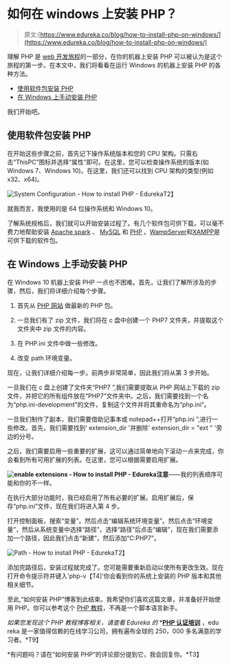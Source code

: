 # 如何在 windows 上安装 PHP？

> 原文:[https://www.edureka.co/blog/how-to-install-php-on-windows/](https://www.edureka.co/blog/how-to-install-php-on-windows/)

理解 PHP 是 [web 开发旅程](https://www.edureka.co/blog/web-developer-career/)的一部分，在你的机器上安装 PHP 可以被认为是这个旅程的第一步。在本文中，我们将看看在运行 Windows 的机器上安装 PHP 的各种方法。

*   [使用软件包安装 PHP](#installphp)
*   [在 Windows 上手动安装 PHP](#manuallyinstall)

我们开始吧。

## **使用软件包安装 PHP**

在开始这些步骤之前，首先记下操作系统版本和您的 CPU 架构。只需右击“ThisPC”图标并选择“属性”即可。在这里，您可以检查操作系统的版本(如 Windows 7、Windows 10)。在这里，我们还可以找到 CPU 架构的类型(例如 x32、x64)。

![System Configuration - How to install PHP - Edureka](../Images/af5324984519c69e979457f43161d07b.png)T2】

就我而言，我使用的是 64 位操作系统和 Windows 10。

了解系统规格后，我们就可以开始安装过程了。有几个软件包可供下载，可以毫不费力地帮助安装 [Apache spark](https://www.edureka.co/blog/spark-tutorial/) 、 [MySQL](https://www.edureka.co/blog/mysql-tutorial/) 和 [PHP](https://www.edureka.co/blog/php-tutorial-for-beginners/) 。[WampServer](http://www.wampserver.com/en/)和[XAMPP](https://www.apachefriends.org/index.html)是可供下载的软件包。

## **在 Windows 上手动安装 PHP**

在 Windows 10 机器上安装 PHP 一点也不困难。首先，让我们了解所涉及的步骤，然后，我们将详细介绍每个步骤。

1.  首先从 [PHP 网站](https://www.php.net/downloads.php) 做最新的 PHP 包。

2.  一旦我们有了 zip 文件，我们将在 c 盘中创建一个 PHP7 文件夹，并提取这个文件夹中 zip 文件的内容。

3.  在 PHP.ini 文件中做一些修改。

4.  改变 path 环境变量。

现在，让我们详细介绍每一步。前两步非常简单，因此我们将从第 3 步开始。

一旦我们在 c 盘上创建了文件夹“PHP7 ”,我们需要提取从 PHP 网站上下载的 zip 文件，并把它的所有组件放在“PHP7”文件夹中。之后，我们需要找到一个名为“php.ini-development”的文件，复制这个文件并将其重命名为“php.ini”。

一旦我们制作了副本，我们需要借助记事本或 notepad++打开“php.ini ”,进行一些修改。首先，我们需要找到' extension_dir '并删除' extension_dir = "ext " '旁边的分号。

之后，我们需要启用一些重要的扩展，这可以通过简单地向下滚动一点来完成，你会看到所有可用扩展的列表。在这里，您可以根据需要启用扩展。

**![enable extensions - How to install PHP - Edureka](../Images/3ed578f614aa55eec520d1ebb92ebab8.png)注意**——我的列表顺序可能和你的不一样。

在执行大部分功能时，我已经启用了所有必要的扩展。启用扩展后，保存“php.ini”文件，现在我们将进入第 4 步。

打开控制面板，搜索“变量”。然后点击“编辑系统环境变量”。然后点击“环境变量”，然后从系统变量中选择“路径”，选择“路径”后点击“编辑”，现在我们需要添加一个路径，因此我们点击“新建”，然后添加“C:PHP7”。

![Path - How to install PHP - Edureka](../Images/d4f510413fef83df70c0921b2a637083.png)T2】

添加完路径后，安装过程就完成了。您可能需要重新启动以使所有更改生效。现在打开命令提示符并键入'php-v【T4]'你会看到你的系统上安装的 PHP 版本和其他相关细节。

至此,“如何安装 PHP”博客到此结束。我希望你们喜欢这篇文章，并准备好开始使用 PHP。你可以参考这个 [PHP 教程](https://www.edureka.co/blog/php-tutorial-for-beginners/)，不再是一个脚本语言新手。

*如果您发现这个 PHP 教程博客相关，请查看 Edureka 的* *[**PHP 认证培训**](https://www.edureka.co/php-mysql-self-paced) ，edu reka 是一家值得信赖的在线学习公司，拥有遍布全球的 250，000 多名满意的学习者。*T9】

*有问题吗？请在“如何安装 PHP”的评论部分提到它，我会回复你。*T3】